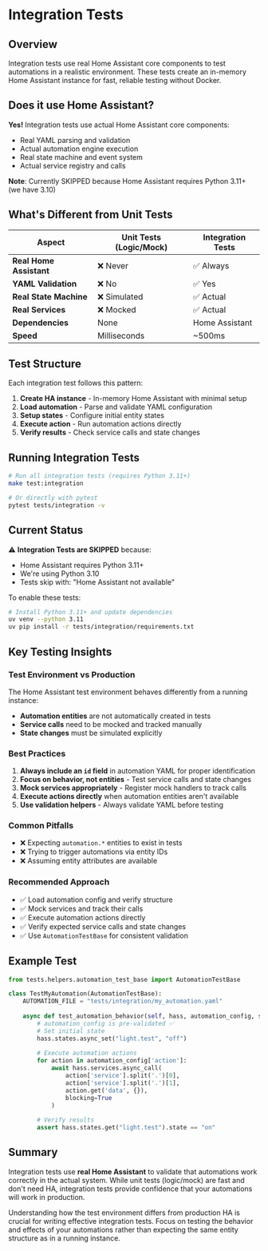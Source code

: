 # Integration Tests

## Overview

Integration tests use real Home Assistant core components to test automations in a realistic environment. These tests create an in-memory Home Assistant instance for fast, reliable testing without Docker.

## Does it use Home Assistant?

**Yes!** Integration tests use actual Home Assistant core components:
- Real YAML parsing and validation
- Actual automation engine execution
- Real state machine and event system
- Actual service registry and calls

**Note**: Currently SKIPPED because Home Assistant requires Python 3.11+ (we have 3.10)

## What's Different from Unit Tests

| Aspect | Unit Tests (Logic/Mock) | Integration Tests |
|--------|------------------------|-------------------|
| **Real Home Assistant** | ❌ Never | ✅ Always |
| **YAML Validation** | ❌ No | ✅ Yes |
| **Real State Machine** | ❌ Simulated | ✅ Actual |
| **Real Services** | ❌ Mocked | ✅ Actual |
| **Dependencies** | None | Home Assistant |
| **Speed** | Milliseconds | ~500ms |

## Test Structure

Each integration test follows this pattern:

1. **Create HA instance** - In-memory Home Assistant with minimal setup
2. **Load automation** - Parse and validate YAML configuration
3. **Setup states** - Configure initial entity states
4. **Execute action** - Run automation actions directly
5. **Verify results** - Check service calls and state changes

## Running Integration Tests

```bash
# Run all integration tests (requires Python 3.11+)
make test:integration

# Or directly with pytest
pytest tests/integration -v
```

## Current Status

⚠️ **Integration Tests are SKIPPED** because:
- Home Assistant requires Python 3.11+
- We're using Python 3.10
- Tests skip with: "Home Assistant not available"

To enable these tests:
```bash
# Install Python 3.11+ and update dependencies
uv venv --python 3.11
uv pip install -r tests/integration/requirements.txt
```

## Key Testing Insights

### Test Environment vs Production
The Home Assistant test environment behaves differently from a running instance:
- **Automation entities** are not automatically created in tests
- **Service calls** need to be mocked and tracked manually
- **State changes** must be simulated explicitly

### Best Practices
1. **Always include an `id` field** in automation YAML for proper identification
2. **Focus on behavior, not entities** - Test service calls and state changes
3. **Mock services appropriately** - Register mock handlers to track calls
4. **Execute actions directly** when automation entities aren't available
5. **Use validation helpers** - Always validate YAML before testing

### Common Pitfalls
- ❌ Expecting `automation.*` entities to exist in tests
- ❌ Trying to trigger automations via entity IDs
- ❌ Assuming entity attributes are available

### Recommended Approach
- ✅ Load automation config and verify structure
- ✅ Mock services and track their calls
- ✅ Execute automation actions directly
- ✅ Verify expected service calls and state changes
- ✅ Use `AutomationTestBase` for consistent validation

## Example Test

```python
from tests.helpers.automation_test_base import AutomationTestBase

class TestMyAutomation(AutomationTestBase):
    AUTOMATION_FILE = "tests/integration/my_automation.yaml"
    
    async def test_automation_behavior(self, hass, automation_config, service_tracker):
        # automation_config is pre-validated ✅
        # Set initial state
        hass.states.async_set("light.test", "off")
        
        # Execute automation actions
        for action in automation_config['action']:
            await hass.services.async_call(
                action['service'].split('.')[0],
                action['service'].split('.')[1],
                action.get('data', {}),
                blocking=True
            )
        
        # Verify results
        assert hass.states.get("light.test").state == "on"
```

## Summary

Integration tests use **real Home Assistant** to validate that automations work correctly in the actual system. While unit tests (logic/mock) are fast and don't need HA, integration tests provide confidence that your automations will work in production.

Understanding how the test environment differs from production HA is crucial for writing effective integration tests. Focus on testing the behavior and effects of your automations rather than expecting the same entity structure as in a running instance.